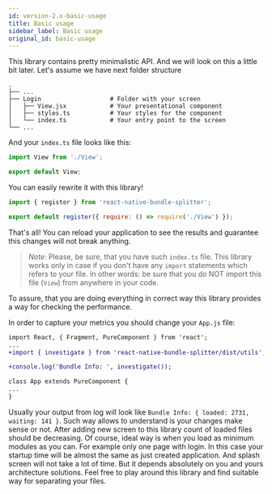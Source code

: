 ```yaml
---
id: version-2.x-basic-usage
title: Basic usage
sidebar_label: Basic usage
original_id: basic-usage
---
```


This library contains pretty minimalistic API. And we will look on this a little bit later.
Let's assume we have next folder structure

    .
    ├── ...
    ├── Login                   # Folder with your screen
    │   ├── View.jsx            # Your presentational component
    │   ├── styles.ts           # Your styles for the component
    │   └── index.ts            # Your entry point to the screen
    └── ...

And your `index.ts` file looks like this:

```js
import View from './View';

export default View;
```

You can easily rewrite it with this library!

```js
import { register } from 'react-native-bundle-splitter';

export default register({ require: () => require('./View') });
```

That's all! You can reload your application to see the results and guarantee this changes will not break anything.

> *Note:* Please, be sure, that you have such `index.ts` file. This library works only in case if you don't have any `import` statements which refers to your file. In other words: be sure that you do NOT import this file (`View`) from anywhere in your code.

To assure, that you are doing everything in correct way this library provides a way for checking the performance.

In order to capture your metrics you should change your `App.js` file:

```diff
import React, { Fragment, PureComponent } from 'react';
...
+import { investigate } from 'react-native-bundle-splitter/dist/utils';

+console.log('Bundle Info: ', investigate());

class App extends PureComponent {
...
}
```

Usually your output from log will look like `Bundle Info: { loaded: 2731, waiting: 141 }`. Such way allows to understand is your changes make sense or not. After adding new screen to this library count of loaded files should be decreasing.
Of course, ideal way is when you load as minimum modules as you can. For example only one page with login. In this case your startup time will be almost the same as just created application. And splash screen will not take a lot of time.
But it depends absolutely on you and yours architecture solutions. Feel free to play around this library and find suitable way for separating your files.